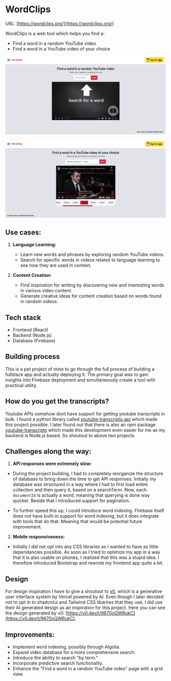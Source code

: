 # WordClips

URL: [https://wordclips.org/](https://wordclips.org/)

WordClips is a web tool which helps you find a: 
- Find a word in a random YouTube video
- Find a word in a YouTube video of your choice



![WordClips Random Youtube Video](./frontend/public/wordClips-homepage.png)

![WordClips Specific Youtube Video](./frontend/public/wordClips-search-example.png)


## Use cases: 
1. **Language Learning:**
   - Learn new words and phrases by exploring random YouTube videos.
   - Search for specific words in videos related to language learning to see how they are used in context.

2. **Content Creation:**
   - Find inspiration for writing by discovering new and interesting words in various video content.
   - Generate creative ideas for content creation based on words found in random videos.

## Tech stack
- Frontend (React)
- Backend (Node.js)
- Database (Firebase)

## Building process
This is a pet project of mine to go through the full process of building a fullstack app and actually deploying it. The primary goal was to gain insights into Firebase deployment and simultaneously create a tool with practical utility.

## How do you get the transcripts?
Youtube APIs somehow dont have support for getting youtube transcripts in bulk. I found a python library called [youtube-transcripts-api](https://pypi.org/project/youtube-transcript-api/) which made this project possible. I later found out that there is also an npm package [youtube-transcripts](https://www.npmjs.com/package/youtube-transcript) which made this development even easier for me as my backend is Node.js based. So shoutout to above two projects. 

## Challenges along the way: 
1. **API responses were extremely slow:**
- During the project building, I had to completely reorganize the structure of database to bring down the time to get API responses. Initially my database was structured in a way where I had to first load entire collection and then query it, based on a searchTerm. Now, each `documentId` is actually a word, meaning that querying is done way quicker. Beside that I introduced support for pagination. 

- To further speed this up, I could introduce word indexing. Firebase itself does not have built-in support for word indexing, but it does integrate with tools that do that. Meaning that would be potential future improvement.

2. **Mobile responsiveness:**

- Initially I did not opt into any CSS libraries as I wanted to have as little dependancies possible. As soon as I tried to optimize my app in a way that it is also usable on phones, I realized that this was a stupid idea. I therefore introduced Bootstrap and rewrote my frontend app quite a bit. 

## Design

For design inspiration I have to give a shoutout to [v0](https://v0.dev/), which is a generative user interface system by Vercel powered by AI. Even though I later decided not to opt in to shadcn/ui and Tailwind CSS libarires that they use, I did use their AI generated design as an inspiration for this project. Here you can see the design generated by v0: [https://v0.dev/t/9670oQWRukC](https://v0.dev/t/9670oQWRukC). 

## Improvements: 
- Implement word indexing, possibly through Algolia.
- Expand video database for a more comprehensive search.
- Introduce the ability to search "by term."
- Incorporate predictive search functionality.
- Enhance the "Find a word in a random YouTube video" page with a grid view.